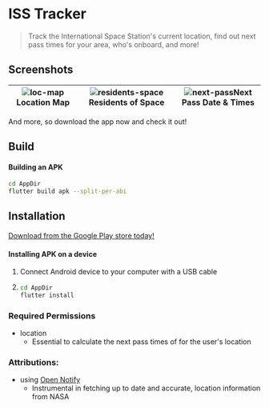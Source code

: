 
# ISS Tracker
> Track the International Space Station's current location, find out next pass times for your area, who's onboard, and more!

## Screenshots
| ![loc-map](https://user-images.githubusercontent.com/12676218/65212935-630d2700-da61-11e9-998f-fc2ca00eca33.png)Location Map  |![residents-space](https://user-images.githubusercontent.com/12676218/65212937-630d2700-da61-11e9-8693-5b36bc64d44a.png)Residents of Space | ![next-pass](https://user-images.githubusercontent.com/12676218/65212936-630d2700-da61-11e9-9908-1ac27a6fd870.png)Next Pass Date & Times |
|:---:|:---:|:---:|

And more, so download the app now and check it out!

## Build
#### Building an APK
```bash
cd AppDir
flutter build apk --split-per-abi
```

## Installation
[Download from the Google Play store today!](#)
#### Installing APK on a device
1. Connect Android device to your computer with a USB cable
2. ```bash
   cd AppDir
   flutter install
   ```

### Required Permissions
- location
    - Essential to calculate the next pass times of for the user's location

### Attributions:
- using [Open Notify](http://open-notify.org/Open-Notify-API/)
	- Instrumental in fetching up to date and accurate, location information from NASA 

